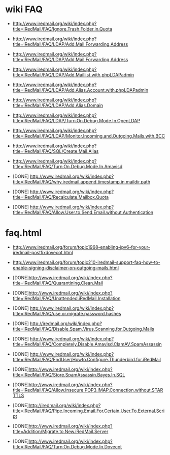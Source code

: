 # wiki FAQ

* http://www.iredmail.org/wiki/index.php?title=IRedMail/FAQ/Ignore.Trash.Folder.in.Quota
* http://www.iredmail.org/wiki/index.php?title=IRedMail/FAQ/LDAP/Add.Mail.Forwarding.Address
* http://www.iredmail.org/wiki/index.php?title=IRedMail/FAQ/LDAP/Add.Mail.Forwarding.Address
* http://www.iredmail.org/wiki/index.php?title=IRedMail/FAQ/LDAP/Add.Maillist.with.phpLDAPadmin
* http://www.iredmail.org/wiki/index.php?title=IRedMail/FAQ/LDAP/Add.Alias.Account.with.phpLDAPadmin
* http://www.iredmail.org/wiki/index.php?title=IRedMail/FAQ/LDAP/Add.Alias.Domain
* http://www.iredmail.org/wiki/index.php?title=IRedMail/FAQ/LDAP/Turn.On.Debug.Mode.In.OpenLDAP
* http://www.iredmail.org/wiki/index.php?title=IRedMail/FAQ/LDAP/Monitor.Incoming.and.Outgoing.Mails.with.BCC
* http://www.iredmail.org/wiki/index.php?title=IRedMail/FAQ/SQL/Create.Mail.Alias
* http://www.iredmail.org/wiki/index.php?title=IRedMail/FAQ/Turn.On.Debug.Mode.In.Amavisd


* [DONE] http://www.iredmail.org/wiki/index.php?title=IRedMail/FAQ/why.iredmail.append.timestamp.in.maildir.path
* [DONE] http://www.iredmail.org/wiki/index.php?title=IRedMail/FAQ/Recalculate.Mailbox.Quota
* [DONE] http://www.iredmail.org/wiki/index.php?title=IRedMail/FAQ/Allow.User.to.Send.Email.without.Authentication


# faq.html

* http://www.iredmail.org/forum/topic1968-enabling-ipv6-for-your-iredmail-postfixdovecot.html
* http://www.iredmail.org/forum/topic210-iredmail-support-faq-how-to-enable-signing-disclaimer-on-outgoing-mails.html

* [DONE]http://www.iredmail.org/wiki/index.php?title=IRedMail/FAQ/Quarantining.Clean.Mail
* [DONE]http://www.iredmail.org/wiki/index.php?title=IRedMail/FAQ/Unattended.iRedMail.Installation
* [DONE] http://www.iredmail.org/wiki/index.php?title=IRedMail/FAQ/use.or.migrate.password.hashes
* [DONE] http://iredmail.org/wiki/index.php?title=IRedMail/FAQ/Disable.Spam.Virus.Scanning.for.Outgoing.Mails
*  [DONE] http://www.iredmail.org/wiki/index.php?title=IRedMail/FAQ/Completely.Disable.Amavisd.ClamAV.SpamAssassin
*  [DONE] http://www.iredmail.org/wiki/index.php?title=IRedMail/FAQ/EndUser/Howto.Configure.Thunderbird.for.iRedMail
* [DONE]http://www.iredmail.org/wiki/index.php?title=IRedMail/FAQ/Store.SpamAssassin.Bayes.In.SQL
*  [DONE]http://www.iredmail.org/wiki/index.php?title=IRedMail/FAQ/Allow.Insecure.POP3.IMAP.Connection.without.STARTTLS
* [DONE]http://iredmail.org/wiki/index.php?title=IRedMail/FAQ/Pipe.Incoming.Email.For.Certain.User.To.External.Script
* [DONE]http://www.iredmail.org/wiki/index.php?title=Addition/Migrate.to.New.iRedMail.Server
* [DONE]http://www.iredmail.org/wiki/index.php?title=IRedMail/FAQ/Turn.On.Debug.Mode.In.Dovecot
